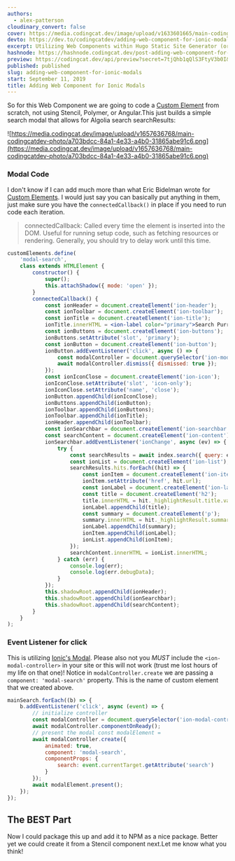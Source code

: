 ```yaml
---
authors:
  - alex-patterson
cloudinary_convert: false
cover: https://media.codingcat.dev/image/upload/v1633601665/main-codingcatdev-photo/dy9rc4i1i6klybu27tmm.png
devto: https://dev.to/codingcatdev/adding-web-component-for-ionic-modals-33jh
excerpt: Utilizing Web Components within Hugo Static Site Generator (or any static site). Adding a Custom Element for an Ionic Modal pop-up.
hashnode: https://hashnode.codingcat.dev/post-adding-web-component-for-ionic-modals
preview: https://codingcat.dev/api/preview?secret=7tjQhb1qQlS3FtyV3b0I&selectionType=post&selectionSlug=adding-web-component-for-ionic-modals&_id=bfb9df79cc684c509342880eac8facc1
published: published
slug: adding-web-component-for-ionic-modals
start: September 11, 2019
title: Adding Web Component for Ionic Modals
---
```


So for this Web Component we are going to code a [Custom Element](https://developer.mozilla.org/en-US/docs/Web/Web_Components/Using_custom_elements) from scratch, not using Stencil, Polymer, or Angular.This just builds a simple search modal that allows for Algolia search searchResults:

![https://media.codingcat.dev/image/upload/v1657636768/main-codingcatdev-photo/a703bdcc-84a1-4e33-a4b0-31865abe91c6.png](https://media.codingcat.dev/image/upload/v1657636768/main-codingcatdev-photo/a703bdcc-84a1-4e33-a4b0-31865abe91c6.png)

### Modal Code

I don't know if I can add much more than what Eric Bidelman wrote for [Custom Elements](https://developers.google.com/web/fundamentals/web-components/customelements). I would just say you can basically put anything in them, just make sure you have the `connectedCallback()` in place if you need to run code each iteration.

> connectedCallback: Called every time the element is inserted into the DOM. Useful for running setup code, such as fetching resources or rendering. Generally, you should try to delay work until this time.

```jsx
customElements.define(
	'modal-search',
	class extends HTMLElement {
		constructor() {
			super();
			this.attachShadow({ mode: 'open' });
		}
		connectedCallback() {
			const ionHeader = document.createElement('ion-header');
			const ionToolbar = document.createElement('ion-toolbar');
			const ionTitle = document.createElement('ion-title');
			ionTitle.innerHTML = <ion-label color="primary">Search Purr-fectly</ion-label>;
			const ionButtons = document.createElement('ion-buttons');
			ionButtons.setAttribute('slot', 'primary');
			const ionButton = document.createElement('ion-button');
			ionButton.addEventListener('click', async () => {
				const modalController = document.querySelector('ion-modal-controller');
				await modalController.dismiss({ dismissed: true });
			});
			const ionIconClose = document.createElement('ion-icon');
			ionIconClose.setAttribute('slot', 'icon-only');
			ionIconClose.setAttribute('name', 'close');
			ionButton.appendChild(ionIconClose);
			ionButtons.appendChild(ionButton);
			ionToolbar.appendChild(ionButtons);
			ionToolbar.appendChild(ionTitle);
			ionHeader.appendChild(ionToolbar);
			const ionSearchbar = document.createElement('ion-searchbar');
			const searchContent = document.createElement('ion-content');
			ionSearchbar.addEventListener('ionChange', async (ev) => {
				try {
					const searchResults = await index.search({ query: ev.detail.value });
					const ionList = document.createElement('ion-list');
					searchResults.hits.forEach((hit) => {
						const ionItem = document.createElement('ion-item');
						ionItem.setAttribute('href', hit.url);
						const ionLabel = document.createElement('ion-label');
						const title = document.createElement('h2');
						title.innerHTML = hit._highlightResult.title.value;
						ionLabel.appendChild(title);
						const summary = document.createElement('p');
						summary.innerHTML = hit._highlightResult.summary.value;
						ionLabel.appendChild(summary);
						ionItem.appendChild(ionLabel);
						ionList.appendChild(ionItem);
					});
					searchContent.innerHTML = ionList.innerHTML;
				} catch (err) {
					console.log(err);
					console.log(err.debugData);
				}
			});
			this.shadowRoot.appendChild(ionHeader);
			this.shadowRoot.appendChild(ionSearchbar);
			this.shadowRoot.appendChild(searchContent);
		}
	}
);
```

### Event Listener for click

This is utilizing [Ionic's Modal](https://ionicframework.com/docs/api/modal). Please also not you _MUST_ include the `<ion-modal-controller>` in your site or this will not work (trust me lost hours of my life on that one)! Notice in `modalController.create` we are passing a `component: 'modal-search'` property. This is the name of custom element that we created above.

```jsx
mainSearch.forEach((b) => {
	b.addEventListener('click', async (event) => {
		// initialize controller
		const modalController = document.querySelector('ion-modal-controller');
		await modalController.componentOnReady();
		// present the modal const modalElement =
		await modalController.create({
			animated: true,
			component: 'modal-search',
			componentProps: {
				search: event.currentTarget.getAttribute('search')
			}
		});
		await modalElement.present();
	});
});
```

## The BEST Part

Now I could package this up and add it to NPM as a nice package. Better yet we could create it from a Stencil component next.Let me know what you think!
